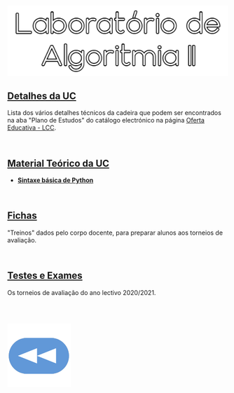 ![Título](LA2.png)

## [Detalhes da UC](Info.md)
Lista dos vários detalhes técnicos da cadeira que podem ser encontrados na aba "Plano de Estudos" do catálogo electrónico na página [Oferta Educativa - LCC](https://www.uminho.pt/PT/ensino/oferta-educativa/_layouts/15/UMinho.PortalUM.UI/Pages/CatalogoCursoDetail.aspx?itemId=3851&catId=12).

<br>

## [Material Teórico da UC](slides/README.md)
* [**Sintaxe básica de Python**](http://rigaux.org/language-study/syntax-across-languages-per-language/Python.html)

<br>

## [Fichas](fichas/README.md)
"Treinos" dados pelo corpo docente, para preparar alunos aos torneios de avaliação.

<br>

## [Testes e Exames](testes/README.md)
Os torneios de avaliação do ano lectivo 2020/2021.

<br><br>

[![retroceder](https://raw.githubusercontent.com/David81820/Recursos-LCC/main/Rewind.png)](https://david81820.github.io/Recursos-LCC/2ano)
